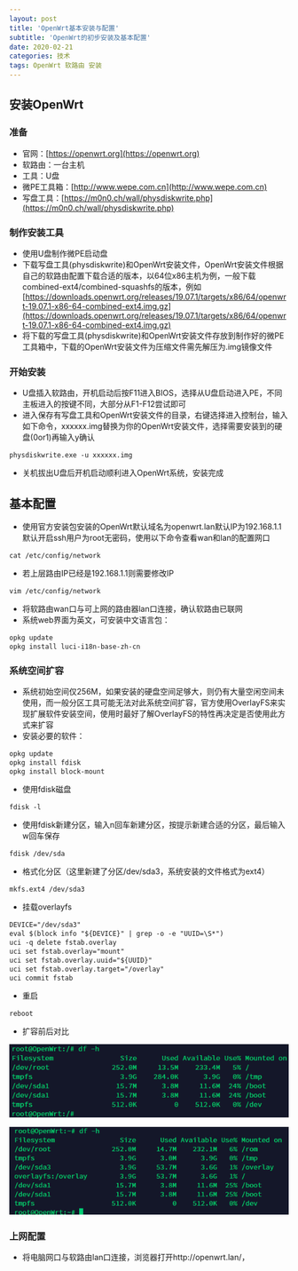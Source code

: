 ```yaml
---
layout: post
title: 'OpenWrt基本安装与配置'
subtitle: 'OpenWrt的初步安装及基本配置'
date: 2020-02-21
categories: 技术
tags: OpenWrt 软路由 安装
---
```


## 安装OpenWrt

### 准备

- 官网：[https://openwrt.org](https://openwrt.org)
- 软路由：一台主机
- 工具：U盘
- 微PE工具箱：[http://www.wepe.com.cn](http://www.wepe.com.cn)
- 写盘工具：[https://m0n0.ch/wall/physdiskwrite.php](https://m0n0.ch/wall/physdiskwrite.php)

### 制作安装工具

- 使用U盘制作微PE启动盘
- 下载写盘工具(physdiskwrite)和OpenWrt安装文件，OpenWrt安装文件根据自己的软路由配置下载合适的版本，以64位x86主机为例，一般下载combined-ext4/combined-squashfs的版本，例如[https://downloads.openwrt.org/releases/19.07.1/targets/x86/64/openwrt-19.07.1-x86-64-combined-ext4.img.gz](https://downloads.openwrt.org/releases/19.07.1/targets/x86/64/openwrt-19.07.1-x86-64-combined-ext4.img.gz)
- 将下载的写盘工具(physdiskwrite)和OpenWrt安装文件存放到制作好的微PE工具箱中，下载的OpenWrt安装文件为压缩文件需先解压为.img镜像文件

### 开始安装

- U盘插入软路由，开机启动后按F11进入BIOS，选择从U盘启动进入PE，不同主板进入的按键不同，大部分从F1-F12尝试即可
- 进入保存有写盘工具和OpenWrt安装文件的目录，右键选择进入控制台，输入如下命令，xxxxxx.img替换为你的OpenWrt安装文件，选择需要安装到的硬盘(0or1)再输入y确认
```
physdiskwrite.exe -u xxxxxx.img
```
- 关机拔出U盘后开机启动顺利进入OpenWrt系统，安装完成

## 基本配置

- 使用官方安装包安装的OpenWrt默认域名为openwrt.lan默认IP为192.168.1.1默认开启ssh用户为root无密码，使用以下命令查看wan和lan的配置网口
```
cat /etc/config/network
```
- 若上层路由IP已经是192.168.1.1则需要修改IP
```
vim /etc/config/network
```
- 将软路由wan口与可上网的路由器lan口连接，确认软路由已联网
- 系统web界面为英文，可安装中文语言包：
```
opkg update
opkg install luci-i18n-base-zh-cn
```

### 系统空间扩容

- 系统初始空间仅256M，如果安装的硬盘空间足够大，则仍有大量空闲空间未使用，而一般分区工具可能无法对此系统空间扩容，官方使用OverlayFS来实现扩展软件安装空间，使用时最好了解OverlayFS的特性再决定是否使用此方式来扩容
- 安装必要的软件：
```
opkg update
opkg install fdisk
opkg install block-mount
```
- 使用fdisk磁盘
```
fdisk -l
```
- 使用fdisk新建分区，输入n回车新建分区，按提示新建合适的分区，最后输入w回车保存
```
fdisk /dev/sda
```
- 格式化分区（这里新建了分区/dev/sda3，系统安装的文件格式为ext4）
```
mkfs.ext4 /dev/sda3
```
- 挂载overlayfs
```
DEVICE="/dev/sda3"
eval $(block info "${DEVICE}" | grep -o -e "UUID=\S*")
uci -q delete fstab.overlay
uci set fstab.overlay="mount"
uci set fstab.overlay.uuid="${UUID}"
uci set fstab.overlay.target="/overlay"
uci commit fstab
```
- 重启
```
reboot
```
- 扩容前后对比

![扩容前](/assets/img/mount_before.png)

![扩容后](/assets/img/mount_after.png)

### 上网配置
- 将电脑网口与软路由lan口连接，浏览器打开http://openwrt.lan/，


